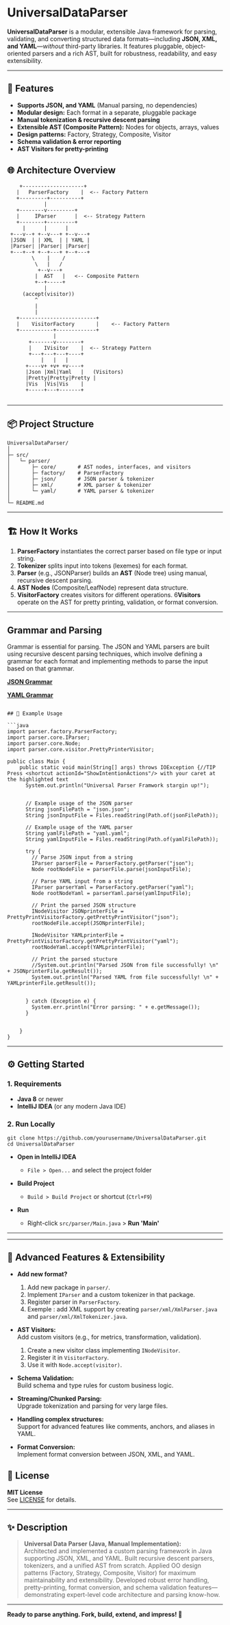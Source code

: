 # UniversalDataParser

**UniversalDataParser** is a modular, extensible Java framework for parsing, validating, and converting structured data formats—including **JSON, XML, and YAML**—*without* third-party libraries. It features pluggable, object-oriented parsers and a rich AST, built for robustness, readability, and easy extensibility.

---

## 🚀 Features

- **Supports JSON, and YAML** (Manual parsing, no dependencies)
- **Modular design:** Each format in a separate, pluggable package
- **Manual tokenization & recursive descent parsing**
- **Extensible AST (Composite Pattern):** Nodes for objects, arrays, values
- **Design patterns:** Factory, Strategy, Composite, Visitor
- **Schema validation & error reporting**
- **AST Visitors for pretty-printing**


## 🌐 Architecture Overview

```plaintext
    +--------------------+        
   |   ParserFactory    |  <-- Factory Pattern
   +---------+----------+        
            |                        
   +--------v---------+        
   |     IParser      |  <-- Strategy Pattern
   +--------+---------+        
     |      |      |        
 +---v--+ +--v---+ +--v---+    
 |JSON  | | XML  | | YAML |    
 |Parser| |Parser| |Parser|    
 +---+--+ +--+---+ +--+---+                        
        \    |    /                               
         \   |   /                                  
          +--v---+                               
         |  AST   |   <-- Composite Pattern                            
         +--+-----+                           
            |                               
     (accept(visitor)) 
         ^
         |
         |
   +-------------------------+
   |    VisitorFactory       |    <-- Factory Pattern
   +-----------+-------------+
               |
       +-------v--------+
       |    IVisitor    |  <-- Strategy Pattern
       +---+---+---+----+
           |   |   |
      +----v+ +v+ +v----+
      |Json |Xml|Yaml   |   (Visitors)
      |Pretty|Pretty|Pretty |
      |Vis  |Vis|Vis    |
      +-----+---+-------+
                 

```

---

## 📦 Project Structure

```
UniversalDataParser/
│
├─ src/
│   └─ parser/
│       ├─ core/       # AST nodes, interfaces, and visitors
│       ├─ factory/    # ParserFactory
│       ├─ json/       # JSON parser & tokenizer
│       ├─ xml/        # XML parser & tokenizer
│       └─ yaml/       # YAML parser & tokenizer
│
└─ README.md
```

---

## 🏗️ How It Works

1. **ParserFactory** instantiates the correct parser based on file type or input string.
2. **Tokenizer** splits input into tokens (lexemes) for each format.
3. **Parser** (e.g., JSONParser) builds an **AST** (Node tree) using manual, recursive descent parsing.
4. **AST Nodes** (Composite/LeafNode) represent data structure.
5. **VisitorFactory** creates visitors for different operations.
6**Visitors** operate on the AST for pretty printing, validation, or format conversion.

---
## Grammar and Parsing
Grammar is essential for parsing. The JSON and YAML parsers are built using recursive descent parsing techniques, which involve defining a grammar for each format and implementing methods to parse the input based on that grammar.

[**JSON Grammar**](src/parser/json/README.md)

[**YAML Grammar**](src/parser/yaml/README.md)

```plaintext

## 📄 Example Usage

```java
import parser.factory.ParserFactory;
import parser.core.IParser;
import parser.core.Node;
import parser.core.visitor.PrettyPrinterVisitor;

public class Main {
    public static void main(String[] args) throws IOException {//TIP Press <shortcut actionId="ShowIntentionActions"/> with your caret at the highlighted text
      System.out.println("Universal Parser Framwork stargin up!");


      // Example usage of the JSON parser
      String jsonFilePath = "json.json";
      String jsonInputFile = Files.readString(Path.of(jsonFilePath));

      // Example usage of the YAML parser
      String yamlFilePath = "yaml.yaml";
      String yamlInputFile = Files.readString(Path.of(yamlFilePath));

      try {
        // Parse JSON input from a string
        IParser parserFile = ParserFactory.getParser("json");
        Node rootNodeFile = parserFile.parse(jsonInputFile);

        // Parse YAML input from a string
        IParser parserYaml = ParserFactory.getParser("yaml");
        Node rootNodeYaml = parserYaml.parse(yamlInputFile);

        // Print the parsed JSON structure
        INodeVisitor JSONprinterFile = PrettyPrintVisitorFactory.getPrettyPrintVisitor("json");
        rootNodeFile.accept(JSONprinterFile);

        INodeVisitor YAMLprinterFile = PrettyPrintVisitorFactory.getPrettyPrintVisitor("yaml");
        rootNodeYaml.accept(YAMLprinterFile);

        // Print the parsed stucture
        //System.out.println("Parsed JSON from file successfully! \n" + JSONprinterFile.getResult());
        System.out.println("Parsed YAML from file successfully! \n" + YAMLprinterFile.getResult());


      } catch (Exception e) {
        System.err.println("Error parsing: " + e.getMessage());
      }


    }
}
```

---

## ⚙️ Getting Started

### **1. Requirements**

- **Java 8** or newer
- **IntelliJ IDEA** (or any modern Java IDE)

### **2. Run Locally**

```
git clone https://github.com/yourusername/UniversalDataParser.git
cd UniversalDataParser
```

- **Open in IntelliJ IDEA**
    - `File > Open...` and select the project folder

- **Build Project**
    - `Build > Build Project` or shortcut (`Ctrl+F9`)

- **Run**
    - Right-click `src/parser/Main.java` > **Run 'Main'**

---

---
## 🤩 Advanced Features & Extensibility

- **Add new format?**
    1. Add new package in `parser/`.
    2. Implement `IParser` and a custom tokenizer in that package.
    3. Register parser in `ParserFactory`.
    4. Exemple : add XML support by creating `parser/xml/XmlParser.java` and `parser/xml/XmlTokenizer.java`.


- **AST Visitors:**  
  Add custom visitors (e.g., for metrics, transformation, validation).
  1. Create a new visitor class implementing `INodeVisitor`.
  2. Register it in `VisitorFactory`.
  3. Use it with `Node.accept(visitor)`.
  

- **Schema Validation:**  
  Build schema and type rules for custom business logic.


- **Streaming/Chunked Parsing:**  
  Upgrade tokenization and parsing for very large files.


- **Handling complex structures:**  
  Support for advanced features like comments, anchors, and aliases in YAML.


- **Format Conversion:**  
  Implement format conversion between JSON, XML, and YAML.


## 📝 License

**MIT License**  
See [LICENSE](LICENSE) for details.

---

## ✨ Description

> **Universal Data Parser (Java, Manual Implementation):**  
> Architected and implemented a custom parsing framework in Java supporting JSON, XML, and YAML. Built recursive descent parsers, tokenizers, and a unified AST from scratch. Applied OO design patterns (Factory, Strategy, Composite, Visitor) for maximum maintainability and extensibility. Developed robust error handling, pretty-printing, format conversion, and schema validation features—demonstrating expert-level code architecture and parsing know-how.

---

**Ready to parse anything. Fork, build, extend, and impress! 🎉**